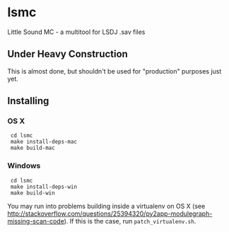 # lsmc

Little Sound MC - a multitool for LSDJ .sav files

## Under Heavy Construction

This is almost done, but shouldn't be used for "production" purposes just yet.

## Installing

### OS X

     cd lsmc
     make install-deps-mac
     make build-mac

### Windows

     cd lsmc
     make install-deps-win
     make build-win

You may run into problems building inside a virtualenv on OS X (see
http://stackoverflow.com/questions/25394320/py2app-modulegraph-missing-scan-code). If
this is the case, run `patch_virtualenv.sh`.
